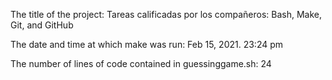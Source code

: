 The title of the project: Tareas calificadas por los compañeros: Bash, Make, Git, and GitHub

The date and time at which make was run: Feb 15, 2021. 23:24 pm

The number of lines of code contained in guessinggame.sh: 24
